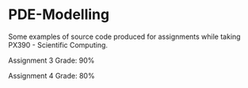 # PDE-Modelling
 Some examples of source code produced for assignments while taking PX390 - Scientific Computing. 

Assignment 3 Grade: 90%

Assignment 4 Grade: 80%